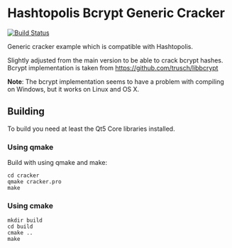 # Hashtopolis Bcrypt Generic Cracker

[![Build Status](https://travis-ci.org/s3inlc/hashtopolis-generic-cracker.svg?branch=bcrypt)](https://travis-ci.org/s3inlc/hashtopolis-generic-cracker)

Generic cracker example which is compatible with Hashtopolis.

Slightly adjusted from the main version to be able to crack bcrypt hashes. Bcrypt implementation is taken from https://github.com/trusch/libbcrypt

**Note**: The bcrypt implementation seems to have a problem with compiling on Windows, but it works on Linux and OS X.


## Building

To build you need at least the Qt5 Core libraries installed. 

### Using qmake

Build with using qmake and make:

```
cd cracker
qmake cracker.pro
make
```

### Using cmake

```
mkdir build
cd build
cmake ..
make
```
